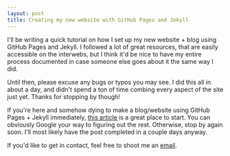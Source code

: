 ```yaml
---
layout: post
title: Creating my new website with GitHub Pages and Jekyll
---
```


I'll be writing a quick tutorial on how I set up my new website + blog using GitHub Pages and Jekyll. I followed a lot of great resources, that are easily accessible on the interwebs, but I think it'd be nice to have my entire process documented in case someone else goes about it the same way I did.

Until then, please excuse any bugs or typos you may see. I did this all in about a day, and didn't spend a ton of time combing every aspect of the site just yet. Thanks for stopping by though!

If you're here and somehow dying to make a blog/website using GitHub Pages + Jekyll immediately, [this article](https://www.smashingmagazine.com/2014/08/build-blog-jekyll-github-pages/) is a great place to start. You can obviously Google your way to figuring out the rest. Otherwise, stop by again soon. I'll most likely have the post completed in a couple days anyway.

If you'd like to get in contact, feel free to shoot me an [email](mailto:jacobrokaw@gmail.com).
